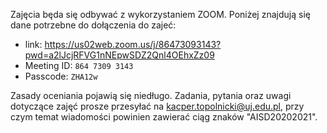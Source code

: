 Zajęcia będa się odbywać z wykorzystaniem ZOOM. Poniżej znajdują się dane potrzebne do dołączenia
do zajeć:

- link: <https://us02web.zoom.us/j/86473093143?pwd=a2lJcjRFVG1nNEpwSDZ2Qnl4OEhxZz09>
- Meeting ID: `864 7309 3143`
- Passcode: `ZHA12w`

Zasady oceniania pojawią się niedługo. Zadania, pytania oraz uwagi dotyczące zajęć
prosze przesyłać na <kacper.topolnicki@uj.edu.pl>, przy czym temat wiadomości 
powinien zawierać ciąg znaków "AISD20202021".
